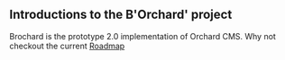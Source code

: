 ## Introductions to the B'Orchard' project

Brochard is the prototype 2.0 implementation of Orchard CMS. Why not checkout the current [Roadmap](https://github.com/OrchardCMS/Brochard/wiki/Roadmap)